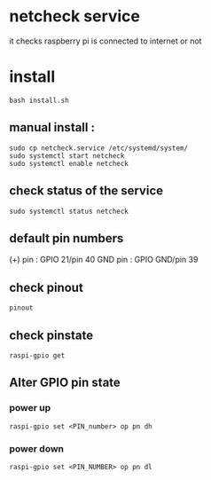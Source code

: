# netcheck service 
it checks raspberry pi is connected to internet or not 


# install
```
bash install.sh
```

## manual install : 
```
sudo cp netcheck.service /etc/systemd/system/
sudo systemctl start netcheck
sudo systemctl enable netcheck
```

## check status of the service
```
sudo systemctl status netcheck
```

## default pin numbers
(+) pin : GPIO 21/pin 40
GND pin : GPIO GND/pin 39

## check pinout
```
pinout
```
## check pinstate
```
raspi-gpio get
```


## Alter GPIO pin state
### power up
```
raspi-gpio set <PIN_number> op pn dh
```
### power down
```
raspi-gpio set <PIN_NUMBER> op pn dl
```




